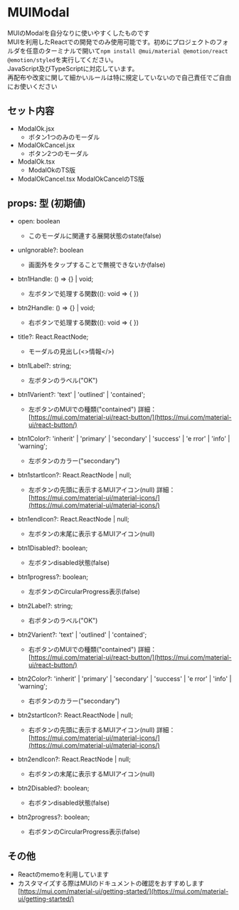 # MUIModal
MUIのModalを自分なりに使いやすくしたものです  
MUIを利用したReactでの開発でのみ使用可能です。初めにプロジェクトのフォルダを任意のターミナルで開いて`npm install @mui/material @emotion/react @emotion/styled`を実行してください。  
JavaScript及びTypeScriptに対応しています。  
再配布や改変に関して細かいルールは特に規定していないので自己責任でご自由にお使いください  

## セット内容
- ModalOk.jsx
	- ボタン1つのみのモーダル  
- ModalOkCancel.jsx
	- ボタン2つのモーダル
 - ModalOk.tsx
 	- ModalOkのTS版
  - ModalOkCancel.tsx
    	ModalOkCancelのTS版 

## props: 型 (初期値)
- open: boolean
	- このモーダルに関連する展開状態のstate(false)  

- unIgnorable?: boolean
	- 画面外をタップすることで無視できないか(false)  

- btn1Handle: () => {} | void;
	- 左ボタンで処理する関数((): void => { })  

- btn2Handle: () => {} | void;
	- 右ボタンで処理する関数((): void => { })  

- title?: React.ReactNode;
	- モーダルの見出し(<>情報</>)  

- btn1Label?: string;
	- 左ボタンのラベル("OK")  

- btn1Varient?: 'text' | 'outlined' | 'contained';
	- 左ボタンのMUIでの種類("contained") 詳細：[https://mui.com/material-ui/react-button/](https://mui.com/material-ui/react-button/)  

- btn1Color?: 'inherit' | 'primary' | 'secondary' | 'success' | 'e
rror' | 'info' | 'warning';
	- 左ボタンのカラー("secondary")  

- btn1startIcon?: React.ReactNode | null;
	- 左ボタンの先頭に表示するMUIアイコン(null) 詳細：[https://mui.com/material-ui/material-icons/](https://mui.com/material-ui/material-icons/)  

- btn1endIcon?: React.ReactNode | null;
	- 左ボタンの末尾に表示するMUIアイコン(null)  

- btn1Disabled?: boolean;
	- 左ボタンdisabled状態(false)  

- btn1progress?: boolean;
	- 左ボタンのCircularProgress表示(false)

- btn2Label?: string;
	- 右ボタンのラベル("OK")  

- btn2Varient?: 'text' | 'outlined' | 'contained';
	- 右ボタンのMUIでの種類("contained") 詳細：[https://mui.com/material-ui/react-button/](https://mui.com/material-ui/react-button/)  

- btn2Color?: 'inherit' | 'primary' | 'secondary' | 'success' | 'e
rror' | 'info' | 'warning';
	- 右ボタンのカラー("secondary")  

- btn2startIcon?: React.ReactNode | null;
	- 右ボタンの先頭に表示するMUIアイコン(null) 詳細：[https://mui.com/material-ui/material-icons/](https://mui.com/material-ui/material-icons/)  

- btn2endIcon?: React.ReactNode | null;
	- 右ボタンの末尾に表示するMUIアイコン(null)  

- btn2Disabled?: boolean;
	- 右ボタンdisabled状態(false)  

- btn2progress?: boolean;
	- 右ボタンのCircularProgress表示(false)

## その他
- Reactのmemoを利用しています
- カスタマイズする際はMUIのドキュメントの確認をおすすめします  
[https://mui.com/material-ui/getting-started/](https://mui.com/material-ui/getting-started/)
